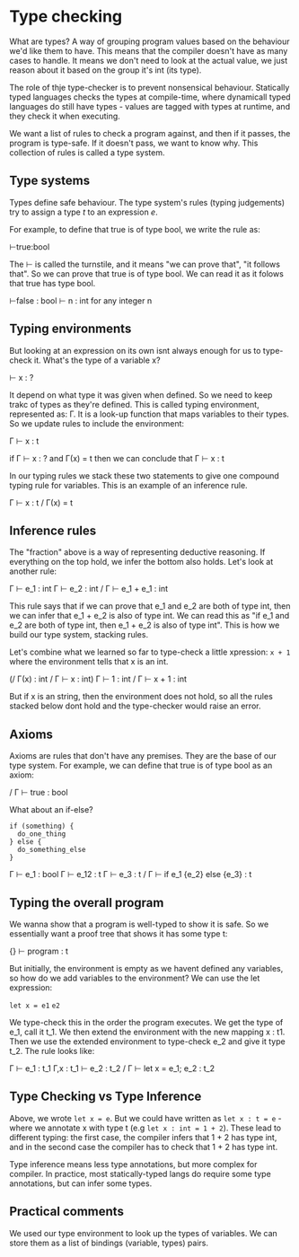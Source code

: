 # Type checking

What are types? A way of grouping program values based on the behaviour we'd like them to have. This means that the compiler doesn't have as many cases to handle. It means we don't need to look at the actual value, we just reason about it based on the group it's int (its type).

The role of thje type-checker is to prevent nonsensical behaviour. Statically typed languages checks the types at compile-time, where dynamicall typed languages do still have types - values are tagged with types at runtime, and they check it when executing.

We want a list of rules to check a program against, and then if it passes, the program is type-safe. If it doesn't pass, we want to know why. This collection of rules is called a type system.

## Type systems

Types define safe behaviour. The type system's rules (typing judgements) try to assign a type _t_ to an expression _e_.

For example, to define that true is of type bool, we write the rule as:

⊢true:bool

The ⊢ is called the turnstile, and it means "we can prove that", "it follows that". So we can prove that true is of type bool. We can read it as it folows that true has type bool.

⊢false : bool
⊢ n : int for any integer n

## Typing environments

But looking at an expression on its own isnt always enough for us to type-check it. What's the type of a variable x?

⊢ x : ?

It depend on what type it was given when defined. So we need to keep trakc of types as they're defined. This is called typing environment, represented as: Γ. It is a look-up function that maps variables to their types. So we update rules to include the environment:

Γ ⊢ x : t

if Γ ⊢ x : ? and Γ(x) = t then we can conclude that Γ ⊢ x : t

In our typing rules we stack these two statements to give one compound typing rule for variables. This is an example of an inference rule.

Γ ⊢ x : t / Γ(x) = t

## Inference rules

The "fraction" above is a way of representing deductive reasoning. If everything on the top hold, we infer the bottom also holds. Let's look at another rule:

Γ ⊢ e_1 : int   Γ ⊢ e_2 : int  / Γ ⊢ e_1 + e_1 : int

This rule says that if we can prove that e_1 and e_2 are both of type int, then we can infer that e_1 + e_2 is also of type int. We can read this as "if e_1 and e_2 are both of type int, then e_1 + e_2 is also of type int". This is how we build our type system, stacking rules.

Let's combine what we learned so far to type-check a little xpression: `x + 1` where the environment tells that x is an int.

(/ Γ(x) : int / Γ ⊢ x : int)   Γ ⊢ 1 : int  / Γ ⊢ x + 1 : int

But if x is an string, then the environment does not hold, so all the rules stacked below dont hold and the type-checker would raise an error.

## Axioms

Axioms are rules that don't have any premises. They are the base of our type system. For example, we can define that true is of type bool as an axiom:

/ Γ ⊢ true : bool

​What about an if-else?
```
if (something) {
  do_one_thing
} else {
  do_something_else
}
```
Γ ⊢ e_1 : bool    Γ ⊢ e_12 : t     Γ ⊢ e_3 : t  / Γ ⊢ if e_1 {e_2} else {e_3} : t

## Typing the overall program

We wanna show that a program is well-typed to show it is safe. So we essentially want a proof tree that shows it has some type t:

{} ⊢ program : t

But initially, the environment is empty as we havent defined any variables, so how do we add variables to the environment? We can use the let expression:

`let x = e1`
`e2`

We type-check this in the order the program executes. We get the type of e_1, call it t_1. We then extend the environment with the new mapping x : t1. Then we use the extended environment to type-check e_2 and give it type t_2. The rule looks like:

Γ ⊢ e_1 : t_1    Γ,x : t_1 ⊢ e_2 : t_2  / Γ ⊢ let x = e_1; e_2 : t_2

## Type Checking vs Type Inference

Above, we wrote `let x = e`. But we could have written as `let x : t = e` - where we annotate x with type t (e.g `let x : int = 1 + 2`). These lead to different typing: the first case, the compiler infers that 1 + 2 has type int, and in the second case the compiler has to check that 1 + 2 has type int.

Type inference means less type annotations, but more complex for compiler. In practice, most statically-typed langs do require some type annotations, but can infer some types.


## Practical comments

We used our type environment to look up the types of variables. We can store them as a list of bindings (variable, types) pairs.

